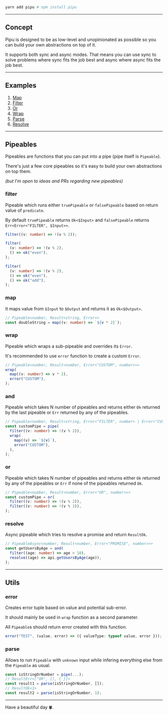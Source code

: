 ```bash
yarn add pipu # npm install pipu
```

---

## Concept

Pipu is designed to be as low-level and unopinionated as possible so you can build your own abstractions on top of it.

It supports both sync and async modes. That means you can use sync to solve problems where sync fits the job best and async where async fits the job best.

---

## Examples

1. [Map](./examples/1-map.ts)
2. [Filter](./examples/2-filter.ts)
3. [Or](./examples/3-or.ts)
4. [Wrap](./examples/4-wrap.ts)
5. [Parse](./examples/5-parse.ts)
6. [Resolve](./examples/6-resolve.ts)

---

## Pipeables

Pipeables are functions that you can put into a pipe (pipe itself is `Pipeable`).

There's just a few core pipeables so it's easy to build your own abstractions on top them.

*(but I'm open to ideas and PRs regarding new pipeables)*

### filter

Pipeable which runs either `truePipeable` or `falsePipeable` based on return value of `predicate`.

By default `truePipeable` returns `Ok<$Input>` and `falsePipeable` returns `Err<Error<"FILTER", $Input>>`.

```ts
filter((v: number) => !(v % 2));

filter(
  (v: number) => !(v % 2),
  () => ok("even"),
);

filter(
  (v: number) => !(v % 2),
  () => ok("even"),
  () => ok("odd"),
);
```

### map

It maps value from `$Input` to `$Output` and returns it as `Ok<$Output>`.

```ts
// Pipeable<number, Result<string, Error>>
const doubleString = map((v: number) => `${v * 2}`);
```

### wrap

Pipeable which wraps a sub-pipeable and overrides its `Error`.

It's recommended to use `error` function to create a custom `Error`.

```ts
// Pipeable<number, Result<number, Error<"CUSTOM", number>>>
wrap(
  map((v: number) => v * 2),
  error("CUSTOM"),
);
```

### and

Pipeable which takes N number of pipeables and returns either `Ok` returned by the last pipeable or `Err` returned by any of the pipeables.

```ts
// Pipeable<number, Result<string, Error<"FILTER", number> | Error<"CUSTOM", number>>>
const customPipe = pipe(
  filter((v: number) => !(v % 2)),
  wrap(
    map((v) => `${v}`),
    error("CUSTOM"),
  ),
);
```

### or

Pipeable which takes N number of pipeables and returns either `Ok` returned by any of the pipeables or `Err` if none of the pipeables returned `Ok`.

```ts
// Pipeable<number, Result<number, Error<"OR", number>>>
const customPipe = or(
  filter((v: number) => !(v % 2)),
  filter((v: number) => !(v % 3)),
);
```

### resolve

Async pipeable which tries to resolve a promise and return `ResultOk`.

```ts
// PipeableAsync<number, Result<number, Error<"PROMISE", number>>>
const getUsersByAge = and(
  filter((age: number) => age > 18),
  resolve((age) => api.getUsersByAge(age)),
);
```

---

## Utils

### error

Creates error tuple based on value and potential sub-error.

It should mainly be used in `wrap` function as a second parameter.

All `Pipeable`s should return error created with this function.

```ts
error("TEST", (value, error) => ({ valueType: typeof value, error }));
```

### parse

Allows to run `Pipeable` with `unknown` input while infering everything else from the `Pipeable` as usual.

```ts
const isStringOrNumber = pipe(...);
// ResultErr<["OR", [], { }]>
const result1 = parse(isStringOrNumber, []);
// ResultOk<1>
const result2 = parse(isStringOrNumber, 1);
```

---

Have a beautiful day 🍀.
